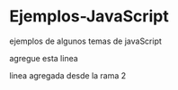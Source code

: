 # Ejemplos-JavaScript
ejemplos de algunos temas de javaScript

agregue esta linea

linea agregada desde la rama 2 
